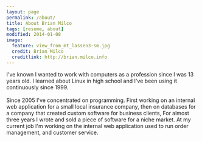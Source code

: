 ```yaml
---
layout: page
permalink: /about/
title: About Brian Milco 
tags: [resume, about]
modified: 2014-01-08
image:
  feature: view_from_mt_lassen3-sm.jpg
  credit: Brian Milco 
  creditlink: http://brian.milco.info
---
```


I've known I wanted to work with computers as a profession since I was 13 years old. 
I learned about Linux in high school and I've been using it continuously since 1999.
<br />
<br />
Since 2005 I've concentrated on programming. 
First working on an internal web application for a small local insurance company, 
then on databases for a company that created custom software for business clients, 
For almost three years I wrote and sold a piece of software for a niche market.
At my current job I'm working on the internal web application used to run order management, and customer service.
